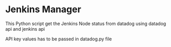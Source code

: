 # Jenkins Manager 
This Python script get the Jenkins Node status from datadog using datadog api and jenkins api

API key values has to be passed in datadog.py file
